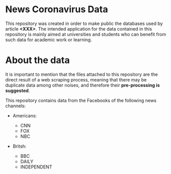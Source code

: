 # News Coronavirus Data
This repository was created in order to make public the databases used by article **&lt;XXX>**. The intended application for the data contained in this repository is mainly aimed at universities and students who can benefit from such data for academic work or learning.
# About the data
It is important to mention that the files attached to this repository are the direct result of a web scraping process, meaning that there may be duplicate data among other noises, and therefore their **pre-processing is suggested**.

This repository contains data from the Facebooks of the following news channels:
* Americans:
  * CNN
  * FOX
  * NBC

* Britsh:
  * BBC
  * DAILY
  * INDEPENDENT
